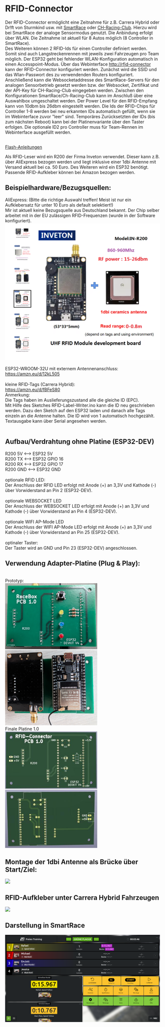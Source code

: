 # RFID-Connector

Der RFID-Connector ermöglicht eine Zeitnahme für z.B. Carrera Hybrid oder Dr!ft von Sturmkind usw. mit <a href="https://www.smartrace.de/">SmartRace</a> oder <a href="https://carrera-hybrid-racing-club.de/">CH-Racing-Club</a>. Hierzu wird bei SmartRace der analoge Sensormodus genutzt. Die Anbindung erfolgt über WLAN. Die Zeitnahme ist aktuell für 8 Autos möglich (8 Controller in SmartRace).<br>
Des Weiteren können 2 RFID-Ids für einen Controller definiert werden. Somit sind auch Langstreckenrennen mit jeweils zwei Fahrzeugen pro Team möglich.
Der ESP32 geht bei fehlender WLAN-Konfiguration automatisch in einen Accesspoint-Modus.
Über das Webinterface <a href="http://rfid-connector">http://rfid-connector</a> kann der RFID-Connector konfiguriert werden.
Zunächst wird die SSID und das Wlan-Passwort des zu verwendenden Routers konfiguriert. Anschließend kann die Websocketaddresse des SmartRace-Servers für den analogen Sensorbetrieb gesetzt werden bzw. der Websocket, Zertifikat und der API-Key für CH-Racing-Club eingegeben werden. Zwischen den Konfigurationen SmartRace/Ch-Racing-Club kann im Anschluß über eine Auswahlbox umgeschaltet werden.
Der Power Level für den RFID-Empfang kann von 10dbm bis 26dbm eingestellt werden.
Die Ids der RFID-Chips für Controller 1-8 werden bei neu erkannten IDs automatisch gefüllt, wenn sie im Webinterface zuvor "leer" sind. Temporäres Zurücksetzten der IDs (bis zum nächsten Reboot) kann bei der Platinenvariante über den Taster erfolgen.
Die optionale ID2 pro Controller muss für Team-Rennen im Webinterface ausgefüllt werden.<br><br>


<a href="../script-flasher/README.md">Flash-Anleitungen</a>

Als RFID-Leser wird ein R200 der Firma Inveton verwendet. Dieser kann z.B. über AliExpress bezogen werden und liegt inklusive einer 1dbi Antenne mit Versand aktuell bei ca. 50 Euro. 
Des Weiteren wird ein ESP32 benötigt.
Passende RFID-Aufkleber können bei Amazon bezogen werden.

## Beispielhardware/Bezugsquellen:

AliExpress: (Bitte die richtige Auswahl treffen! Meist ist nur ein Aufklebersatz für unter 10 Euro als default selektiert!)<br>
Mir ist aktuell keine Bezugsquelle aus Deutschland bekannt. Der Chip selber arbeitet mit in der EU zulässigen RFID-Frequenzen (wurde in der Software konfiguriert).
<img src="../images/Invelion_R200_1dbi.png"/>
<br><br>
ESP32-WROOM-32U mit externem Antennenanschluss:<br>
https://amzn.eu/d/12kL505
<br><br>
kleine RFID-Tags (Carrera Hybrid):<br>
https://amzn.eu/d/fBFeS80
<br>Anmerkung:<br>
Die Tags haben im Auslieferungszustand alle die gleiche ID (EPC).<br>
Mit Hilfe des Sketches RFID-Label-Writer.ino  kann die ID neu geschrieben werden. Dazu den Sketch auf den ESP32 laden und danach alle Tags einzeln an die Antenne halten. Die ID wird von 1 automatisch hochgezählt. Textausgabe kann über Serial angesehen werden.
<br><br>

## Aufbau/Verdrahtung ohne Platine (ESP32-DEV)
R200 5V <--> ESP32 5V<br>
R200 TX <--> ESP32 GPIO 16<br>
R200 RX <--> ESP32 GPIO 17<br>
R200 GND <--> ESP32 GND<br><br>
optionale RFID LED:<br> 
Der Anschluss der RFID LED erfolgt mit Anode (+) an 3,3V und Kathode (-) über Vorwiderstand an Pin 2 (ESP32-DEV).<br><br>
optionale WEBSOCKET LED<br>
Der Anschluss der WEBSOCKET LED erfolgt mit Anode (+) an 3,3V und Kathode (-) über Vorwiderstand an Pin 4 (ESP32-DEV).<br><br> 
optionale WIFI AP-Mode LED<br>
Der Anschluss der WIFI AP-Mode LED erfolgt mit Anode (+) an 3,3V und Kathode (-) über Vorwiderstand an Pin 25 (ESP32-DEV).<br><br>
optinaler Taster:<br>
Der Taster wird an GND und Pin 23 (ESP32-DEV) angeschlossen.<br>

## Verwendung Adapter-Platine (Plug & Play):<br>
<br>Prototyp:<br>
<img src="../images/RFID-Connector_Platine_vorne.jpg" width=300px/>
<img src="../images/RFID-Connector_Platine_hinten.jpg" width=300px/>
<br>Finale Platine 1.0<br>
<img src="../KiCad/RFID-Connector/RFID-Connector_Front.jpg" width=300px/><img src="../KiCad/RFID-Connector/RFID-Connector_Back.jpg" width=300px/>



## Montage der 1dbi Antenne als Brücke über Start/Ziel:

<img src="../images/Start_Ziel_Antenne.jpg"/>

## RFID-Aufkleber unter Carrera Hybrid Fahrzeugen
<img src="../images/Sensoren_Auto.jpg" height=200px/>

## Darstellung in SmartRace
<img src="../images/SmartRace.png"/>

